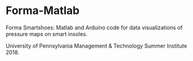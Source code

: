 # Forma-Matlab
Forma Smartshoes: Matlab and Arduino code for data visualizations of pressure maps on smart insoles.

University of Pennsylvania Management & Technology Summer Institute 2018.
